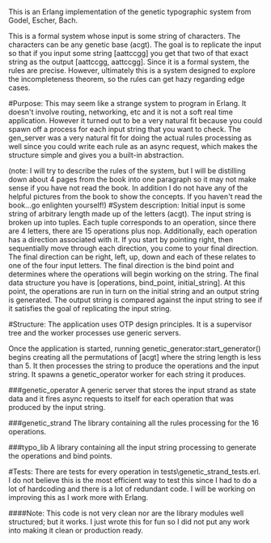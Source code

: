 This is an Erlang implementation of the genetic typographic system from Godel, Escher, Bach.

This is a formal system whose input is some string of characters. The characters can be any genetic base (acgt). The goal is to replicate the input so that if you input some string [aattccgg] you get that two of that exact string as the output [aattccgg, aattccgg]. Since it is a formal system, the rules are precise. However, ultimately this is a system designed to explore the incompleteness theorem, so the rules can get hazy regarding edge cases.

#Purpose:
This may seem like a strange system to program in Erlang. It doesn't involve routing, networking, etc and it is not a soft real time application. However it turned out to be a very natural fit because you could spawn off a process for each input string that you want to check. The gen\_server was a very natural fit for doing the actual rules processing as well since you could write each rule as an async request, which makes the structure simple and gives you a built-in abstraction.

(note: I will try to describe the rules of the system, but I will be distilling down about 4 pages from the book into one paragraph so it may not make sense if you have not read the book. In addition I do not have any of the helpful pictures from the book to show the concepts. If you haven't read the book...go enlighten yourself!)
#System description:
Initial input is some string of arbitrary length made up of the letters (acgt). The input string is broken up into tuples. Each tuple corresponds to an operation, since there are 4 letters, there are 15 operations plus nop. Additionally, each operation has a direction associated with it. If you start by pointing right, then sequentially move through each direction, you come to your final direction. The final direction can be right, left, up, down and each of these relates to one of the four input letters. The final direction is the bind point and determines where the operations will begin working on the string. The final data structure you have is [operations, bind\_point, initial\_string]. At this point, the operations are run in turn on the initial string and an output string is generated. The output string is compared against the input string to see if it satisfies the goal of replicating the input string.

#Structure:
The application uses OTP design principles. It is a supervisor tree and the worker processes use generic servers.

Once the application is started, running genetic\_generator:start\_generator() begins creating all the permutations of [acgt] where the string length is less than 5. It then processes the string to produce the operations and the input string. It spawns a genetic\_operator worker for each string it produces.

###genetic\_operator
A generic server that stores the input strand as state data and it fires async requests to itself for each operation that was produced by the input string.

###genetic\_strand
The library containing all the rules processing for the 16 operations.

###typo\_lib
A library containing all the input string processing to generate the operations and bind points.

#Tests:
There are tests for every operation in tests\\genetic\_strand\_tests.erl. I do not believe this is the most efficient way to test this since I had to do a lot of hardcoding and there is a lot of redundant code. I will be working on improving this as I work more with Erlang.


####Note:
This code is not very clean nor are the library modules well structured; but it works. I just wrote this for fun so I did not put any work into making it clean or production ready.

